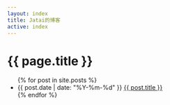 ```yaml
---
layout: index
title: Jatai的博客
active: index
---
```


# {{ page.title }}
<ul>
    {% for post in site.posts %}
    <li>{{ post.date | date: "%Y-%m-%d" }} <a href="{{ post.url }}">{{ post.title }}</a></li>
    {% endfor %}
</ul>
